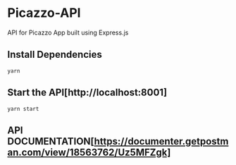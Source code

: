 # Picazzo-API
API for Picazzo App built using Express.js

## Install Dependencies

    yarn 

## Start the API[http://localhost:8001]

    yarn start
    
## API DOCUMENTATION[https://documenter.getpostman.com/view/18563762/Uz5MFZgk]
